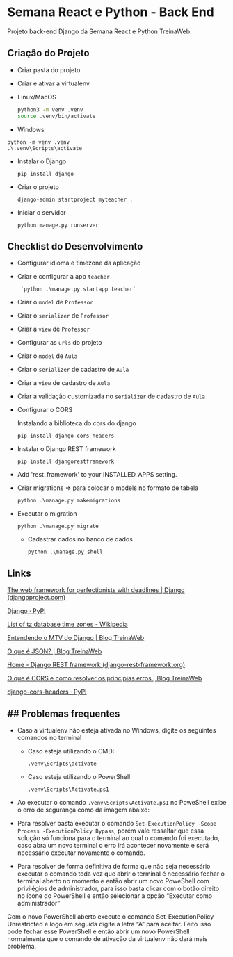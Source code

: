 # Semana React e Python - Back End
 Projeto back-end Django da Semana React e Python TreinaWeb.

## Criação do Projeto
- Criar pasta do projeto

- Criar e ativar a virtualenv

- Linux/MacOS
    
    ```bash
    python3 -m venv .venv
    source .venv/bin/activate
    ```
    
- Windows
```
python -m venv .venv
.\.venv\Scripts\activate
```
- Instalar o Django
    
    `pip install django`

- Criar o projeto
    
    `django-admin startproject myteacher .`

- Iniciar o servidor
    
    `python manage.py runserver`

## Checklist do Desenvolvimento

- Configurar idioma e timezone da aplicação

- Criar e configurar a app `teacher`

       `python .\manage.py startapp teacher`

- Criar o `model` de `Professor`

- Criar o `serializer` de `Professor`

- Criar a `view` de `Professor`

- Configurar as `urls` do projeto

- Criar o `model` de `Aula`

- Criar o `serializer` de cadastro de `Aula`

- Criar a `view` de cadastro de `Aula`

- Criar a validação customizada no `serializer` de cadastro de `Aula`

- Configurar o CORS

  Instalando a biblioteca do cors do django

    `pip install django-cors-headers`

- Instalar o Django REST framework

  `pip install djangorestframework`

- Add 'rest_framework' to your INSTALLED_APPS setting.

- Criar migrations => para colocar o models no formato de tabela

  `python .\manage.py makemigrations`

- Executar o migration

  `python .\manage.py migrate`

  - Cadastrar dados no banco de dados

    `python .\manage.py shell`   

## Links

[The web framework for perfectionists with deadlines | Django (djangoproject.com)](https://www.djangoproject.com/)

[Django · PyPI](https://pypi.org/project/Django/)

[List of tz database time zones - Wikipedia](https://en.wikipedia.org/wiki/List_of_tz_database_time_zones)

[Entendendo o MTV do Django | Blog TreinaWeb](https://www.treinaweb.com.br/blog/entendendo-o-mtv-do-django)

[O que é JSON? | Blog TreinaWeb](https://www.treinaweb.com.br/blog/o-que-e-json)

[Home - Django REST framework (django-rest-framework.org)](https://www.django-rest-framework.org/)

[O que é CORS e como resolver os principias erros | Blog TreinaWeb](https://www.treinaweb.com.br/blog/o-que-e-cors-e-como-resolver-os-principais-erros)

[django-cors-headers · PyPI](https://pypi.org/project/django-cors-headers/)

## ## Problemas frequentes

- Caso a virtualenv não esteja ativada no Windows, digite os seguintes comandos no terminal
    - Caso esteja utilizando o CMD:
        
        `.venv\Scripts\activate`
        
    - Caso esteja utilizando o PowerShell
        
        `.venv\Scripts\Activate.ps1`
        
- Ao executar o comando `.venv\Scripts\Activate.ps1` no PoweShell exibe o erro de segurança como da imagem abaixo:

- Para resolver basta executar o comando `Set-ExecutionPolicy -Scope Process -ExecutionPolicy Bypass`, porém vale ressaltar que essa solução só funciona para o terminal ao qual o comando foi executado, caso abra um novo terminal o erro irá acontecer novamente e será necessário executar novamente o comando.
- Para resolver de forma definitiva de forma que não seja necessário executar o comando toda vez que abrir o terminal é necessário fechar o terminal aberto no momento e então abrir um novo PoweShell com privilégios de administrador, para isso basta clicar com o botão direito no ícone do PowerShell e então selecionar a opção “Executar como administrador”

Com o novo PowerShell aberto execute o comando Set-ExecutionPolicy Unrestricted e logo em seguida digite a letra “A” para aceitar. Feito isso pode fechar esse PowerShell e então abrir um novo PowerShell normalmente que o comando de ativação da virtualenv não dará mais problema.